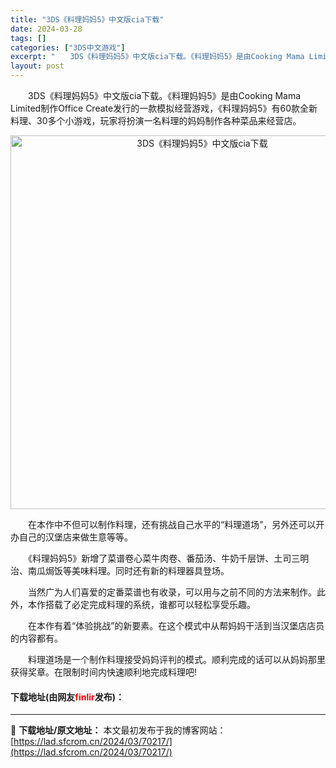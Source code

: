```yaml
---
title: "3DS《料理妈妈5》中文版cia下载"
date: 2024-03-28
tags: []
categories: ["3DS中文游戏"]
excerpt: "　　3DS《料理妈妈5》中文版cia下载。《料理妈妈5》是由Cooking Mama Limited制作Office Create发行的一款模拟经营游戏，《料理妈妈5》有60款全新料理、30多个小游戏，玩家将扮演一名料理的妈妈制作各种菜品来经营店。 　　在本作中不但可以制作料理，还有挑战自己水平的&amp;&hellip;"
layout: post
---
```


 <p>　　3DS《料理妈妈5》中文版cia下载。《料理妈妈5》是由Cooking Mama Limited制作Office Create发行的一款模拟经营游戏，《料理妈妈5》有60款全新料理、30多个小游戏，玩家将扮演一名料理的妈妈制作各种菜品来经营店。</p> <p align="center"><img align="" border="0" src="https://lad.sfcrom.cn/wp-content/uploads/2024/03/20240328_6605490f41550.png" width="598" alt="3DS《料理妈妈5》中文版cia下载" /></p> <p>　　在本作中不但可以制作料理，还有挑战自己水平的&ldquo;料理道场&rdquo;，另外还可以开办自己的汉堡店来做生意等等。</p> <p>　　《料理妈妈5》新增了菜谱卷心菜牛肉卷、番茄汤、牛奶千层饼、土司三明治、南瓜焗饭等美味料理。同时还有新的料理器具登场。</p> <p>　　当然广为人们喜爱的定番菜谱也有收录，可以用与之前不同的方法来制作。此外，本作搭载了必定完成料理的系统，谁都可以轻松享受乐趣。</p> <p>　　在本作有着&ldquo;体验挑战&rdquo;的新要素。在这个模式中从帮妈妈干活到当汉堡店店员的内容都有。</p> <p>　　料理道场是一个制作料理接受妈妈评判的模式。顺利完成的话可以从妈妈那里获得奖章。在限制时间内快速顺利地完成料理吧!</p> <p><h4>下载地址(由网友<font color="red">finlir</font>发布)：</h4></p> 

---
📖 **下载地址/原文地址：** 本文最初发布于我的博客网站：[https://lad.sfcrom.cn/2024/03/70217/](https://lad.sfcrom.cn/2024/03/70217/)
